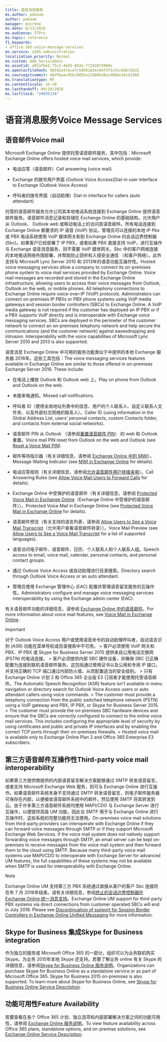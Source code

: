 ```yaml
---
title: 语音消息服务
ms.author: pebaum
author: pebaum
manager: mnirkhe
ms.date: 6/13/2018
ms.audience: ITPro
ms.topic: reference
f1_keywords:
- office-365-voice-message-services
ms.service: o365-administration
localization_priority: Normal
ms.custom: Adm_ServiceDesc
ms.assetid: a02af6e2-75c2-4e83-843e-77241072068e
ms.openlocfilehash: 98591e47ece7c59581824c6df375c41c66b7d2d1
ms.sourcegitcommit: d6dfbaacd56c0855e12500b38acd06be16cd1560
ms.translationtype: MT
ms.contentlocale: zh-CN
ms.lasthandoff: 09/19/2018
ms.locfileid: "24035134"
---
```

# <a name="voice-message-services"></a><span data-ttu-id="0b644-102">语音消息服务</span><span class="sxs-lookup"><span data-stu-id="0b644-102">Voice Message Services</span></span>

## <a name="voice-mail"></a><span data-ttu-id="0b644-103">语音邮件</span><span class="sxs-lookup"><span data-stu-id="0b644-103">Voice mail</span></span>

<span data-ttu-id="0b644-104">Microsoft Exchange Online 提供托管语音邮件服务，其中包括：</span><span class="sxs-lookup"><span data-stu-id="0b644-104">Microsoft Exchange Online offers hosted voice mail services, which provide:</span></span>
  
- <span data-ttu-id="0b644-105">电话应答（语音邮件）</span><span class="sxs-lookup"><span data-stu-id="0b644-105">Call answering (voice mail)</span></span>
    
- <span data-ttu-id="0b644-106">Exchange 的拨号用户界面 (Outlook Voice Access)</span><span class="sxs-lookup"><span data-stu-id="0b644-106">Dial-in user interface to Exchange (Outlook Voice Access)</span></span>
    
- <span data-ttu-id="0b644-107">呼叫者的拨号界面（自动助理）</span><span class="sxs-lookup"><span data-stu-id="0b644-107">Dial-in interface for callers (auto attendant)</span></span>
    
<span data-ttu-id="0b644-p101">托管的语音邮件服务允许公司其本地电话系统连接到 Exchange Online 提供语音邮件服务。语音邮件消息记录和存储在 Exchange Online 的基础结构，允许用户从 Outlook、 Outlook web 或移动电话上的访问其语音邮件。所有电话连接到 Exchange Online 都要求的 IP 语音 (VoIP) 协议。管理员可以连接的本地 IP Pbx 或 PBX 电话系统使用 VoIP 媒体网关和到 Exchange Online 的会话边界控制器 (Sbc)。如果客户已经部署了 IP PBX，或者如果 PBX 直接支持 VoIP，进行互操作与 Exchange 语音消息服务，则不需要 VoIP 媒体网关。Sbc 中的客户网络连接的本地电话网络外围部署，并帮助防止窃听和入侵安全通信 （和客户网络）。此外支持与 Microsoft Lync Server 2010 和 2013年的语音功能互操作性。</span><span class="sxs-lookup"><span data-stu-id="0b644-p101">Hosted voice messaging services allow a company to connect its on-premises phone system to voice mail services provided by Exchange Online. Voice mail messages are recorded and stored in the Exchange Online infrastructure, allowing users to access their voice messages from Outlook, Outlook on the web, or mobile phones. All telephony connections to Exchange Online require voice-over-IP (VoIP) protocols. Administrators can connect on-premises IP PBXs or PBX phone systems using VoIP media gateways and session border controllers (SBCs) to Exchange Online. A VoIP media gateway is not required if the customer has deployed an IP PBX or if a PBX supports VoIP directly and is interoperable with Exchange voice messaging services. SBCs are deployed in the perimeter of the customer network to connect an on-premises telephony network and help secure the communications (and the customer network) against eavesdropping and intrusion. Interoperability with the voice capabilities of Microsoft Lync Server 2010 and 2013 is also supported.</span></span>
  
<span data-ttu-id="0b644-p102">语音消息 Exchange Online 中可用的服务功能类似于中提供的本地 Exchange 服务器 2016年。这些工具包括：</span><span class="sxs-lookup"><span data-stu-id="0b644-p102">The voice messaging services features available in Exchange Online are similar to those offered in on-premises Exchange Server 2016. These include:</span></span>
  
- <span data-ttu-id="0b644-117">在电话上播放 Outlook 和 Outlook web 上。</span><span class="sxs-lookup"><span data-stu-id="0b644-117">Play on phone from Outlook and Outlook on the web.</span></span>
    
- <span data-ttu-id="0b644-118">未接来电通知。</span><span class="sxs-lookup"><span data-stu-id="0b644-118">Missed call notifications.</span></span>
    
- <span data-ttu-id="0b644-119">呼叫者 ID（使用全局地址列表中的信息、用户的个人联系人、自定义联系人文件夹、以及外部社交网络的联系人）。</span><span class="sxs-lookup"><span data-stu-id="0b644-119">Caller ID (using information in the Global Address List, users' personal contacts, custom Contacts folder, and contacts from external social networks).</span></span>
    
- <span data-ttu-id="0b644-120">语音邮件 PIN 从 Outlook （请参阅[重置语音邮件 PIN](https://go.microsoft.com/fwlink/p/?LinkId=286328)） 的 web 和 Outlook 重置。</span><span class="sxs-lookup"><span data-stu-id="0b644-120">Voice mail PIN reset from Outlook on the web and Outlook (see [Reset a Voice Mail PIN](https://go.microsoft.com/fwlink/p/?LinkId=286328)).</span></span>
    
- <span data-ttu-id="0b644-121">邮件等待指示器（有关详细信息，请参阅 [Exchange Online 中的 MWI](https://go.microsoft.com/fwlink/p/?LinkId=271794)）。</span><span class="sxs-lookup"><span data-stu-id="0b644-121">Message Waiting Indicator (see [MWI in Exchange Online](https://go.microsoft.com/fwlink/p/?LinkId=271794) for details).</span></span> 
    
- <span data-ttu-id="0b644-122">电话应答规则（有关详细信息，请参阅[允许语音邮件用户转接来电](https://go.microsoft.com/fwlink/p/?LinkId=271795)）。</span><span class="sxs-lookup"><span data-stu-id="0b644-122">Call Answering Rules (see [Allow Voice Mail Users to Forward Calls](https://go.microsoft.com/fwlink/p/?LinkId=271795) for details).</span></span> 
    
- <span data-ttu-id="0b644-123">Exchange Online 中受保护的语音邮件（有关详细信息，请参阅 [Protected Voice Mail in Exchange Online](https://go.microsoft.com/fwlink/p/?LinkId=271796)（Exchange Online 中受保护的语音邮件））。</span><span class="sxs-lookup"><span data-stu-id="0b644-123">Protected Voice Mail in Exchange Online (see [Protected Voice Mail in Exchange Online](https://go.microsoft.com/fwlink/p/?LinkId=271796) for details).</span></span> 
    
- <span data-ttu-id="0b644-124">语音邮件预览（有关支持的语言列表，请参阅 [Allow Users to See a Voice Mail Transcript](https://go.microsoft.com/fwlink/p/?LinkId=271797)（允许用户查看语音邮件转录））。</span><span class="sxs-lookup"><span data-stu-id="0b644-124">Voice Mail Preview (see [Allow Users to See a Voice Mail Transcript](https://go.microsoft.com/fwlink/p/?LinkId=271797) for a list of supported languages).</span></span> 
    
- <span data-ttu-id="0b644-125">语音访问电子邮件、语音邮件、日历、个人联系人和个人联系人组。</span><span class="sxs-lookup"><span data-stu-id="0b644-125">Speech access to email, voice mail, calendar, personal contacts, and personal contact groups.</span></span>
    
- <span data-ttu-id="0b644-126">通过 Outlook Voice Access 或自动助理进行目录搜索。</span><span class="sxs-lookup"><span data-stu-id="0b644-126">Directory search through Outlook Voice Access or an auto attendant.</span></span>
    
- <span data-ttu-id="0b644-127">管理员使用 Exchange 管理中心 (EAC) 配置并管理语音留言服务的互操作性。</span><span class="sxs-lookup"><span data-stu-id="0b644-127">Administrators configure and manage voice messaging services interoperability by using the Exchange admin center (EAC).</span></span>
    
<span data-ttu-id="0b644-128">有关语音邮件功能的详细信息，请参阅 [Exchange Online 中的语音邮件](https://go.microsoft.com/fwlink/p/?LinkId=271798)。</span><span class="sxs-lookup"><span data-stu-id="0b644-128">For more information about voice mail features, see [Voice Mail in Exchange Online](https://go.microsoft.com/fwlink/p/?LinkId=271798).</span></span>
  
> [!IMPORTANT]
> <span data-ttu-id="0b644-p103">对于 Outlook Voice Access 用户或使用语音命令的自动助理呼叫者，自动语言识别 (ASR) 功能在菜单导航或目录搜索中不可用。 > 客户必须使用 VoIP 网关和 PBX、IP PBX 或 Skype for Business Server 2015 提供来自公用电话交换网 (PSTN) 的电话连接。 > 客户必须提供内部 SBC 硬件设备，并确保 SBC 已正确配置为连接到联机语音邮件服务。这包括通过使用证书以及公用和专用 IP 接口，并支持正确的 TCP 端口通过内部防火墙，从而配置适当的安全级别。 > 只有 Exchange Online 计划 2 和 Office 365 企业版 E3 订阅者才能使用托管语音邮件。</span><span class="sxs-lookup"><span data-stu-id="0b644-p103">The Automatic Speech Recognition (ASR) feature isn't available in menu navigation or directory search for Outlook Voice Access users or auto attendant callers using voice commands. > The customer must provide a telephony connection from the public switched telephone network (PSTN) using a VoIP gateway and PBX, IP PBX, or Skype for Business Server 2015. > The customer must provide the on-premises SBC hardware devices and ensure that the SBCs are correctly configured to connect to the online voice mail services. This includes configuring the appropriate level of security by using certificates and public and private IP interfaces and by enabling the correct TCP ports through their on-premises firewalls. > Hosted voice mail is available only to Exchange Online Plan 2 and Office 365 Enterprise E3 subscribers.</span></span> 
  
## <a name="third-party-voice-mail-interoperability"></a><span data-ttu-id="0b644-134">第三方语音邮件互操作性</span><span class="sxs-lookup"><span data-stu-id="0b644-134">Third-party voice mail interoperability</span></span>

<span data-ttu-id="0b644-p104">如果第三方提供商提供的内部语音留言解决方案能够通过 SMTP 转发语音留言，或者支持 Microsoft Exchange Web 服务，则可与 Exchange Online 进行互操作。如果语音邮件系统本身不支持通过 SMTP 转发语音留言，则电子邮件服务器可保存在内部，以便接收语音邮件系统中的邮件，然后使用 SMTP 将其转发到云。由于许多第三方语音邮件系统均使用 MAPI/CDO 与 Exchange Server 进行互操作，以便提供高级 UM 功能，因此当 SMTP 用于与 Exchange Online 进行互操作时，这些系统的完整功能将无法使用。</span><span class="sxs-lookup"><span data-stu-id="0b644-p104">On-premises voice mail solutions from third-party providers can interoperate with Exchange Online if they can forward voice messages through SMTP or if they support Microsoft Exchange Web Services. If the voice mail system does not natively support forwarding voice messages through SMTP, an email server can be kept on-premises to receive messages from the voice mail system and then forward them to the cloud using SMTP. Because many third-party voice mail systems use MAPI/CDO to interoperate with Exchange Server for advanced UM features, the full capabilities of these systems may not be available when SMTP is used for interoperability with Exchange Online.</span></span>
  
> [!NOTE]
> <span data-ttu-id="0b644-p105">Exchange Online UM 支持第三方 PBX 系统通过直接从客户的客户 Sbc 连接将在年 7 月 2018年结束。请有关详细信息，参阅[终止的会话边界控制器在 Exchange Online 统一消息支持](https://blogs.technet.microsoft.com/exchange/2017/07/18/discontinuation-of-support-for-session-border-controllers-in-exchange-online-unified-messaging/)。</span><span class="sxs-lookup"><span data-stu-id="0b644-p105">Exchange Online UM support for third-party PBX systems via direct connections from customer operated SBCs will end in July 2018. Please see [Discontinuation of support for Session Border Controllers in Exchange Online Unified Messaging](https://blogs.technet.microsoft.com/exchange/2017/07/18/discontinuation-of-support-for-session-border-controllers-in-exchange-online-unified-messaging/) for more information.</span></span> 
  
## <a name="skype-for-business-integration"></a><span data-ttu-id="0b644-140">Skype for Business 集成</span><span class="sxs-lookup"><span data-stu-id="0b644-140">Skype for Business integration</span></span>

<span data-ttu-id="0b644-p106">作为独立的服务或 Microsoft Office 365 的一部分，组织可以为业务联机购买 Skype。为业务 2015年本地 Skype 还支持。若要了解业务 online 有关 Skype 的详细信息，请参阅[Skype for Business Online 服务说明](../skype-for-business-online-service-description/skype-for-business-online-service-description.md)。</span><span class="sxs-lookup"><span data-stu-id="0b644-p106">Organizations can purchase Skype for Business Online as a standalone service or as part of Microsoft Office 365. Skype for Business 2015 on-premises is also supported. To learn more about Skype for Business Online, see [Skype for Business Online Service Description](../skype-for-business-online-service-description/skype-for-business-online-service-description.md).</span></span>
  
## <a name="feature-availability"></a><span data-ttu-id="0b644-144">功能可用性</span><span class="sxs-lookup"><span data-stu-id="0b644-144">Feature Availability</span></span>

<span data-ttu-id="0b644-145">若要查看在各个 Office 365 计划、独立选项和内部部署解决方案之间的功能可用性，请参阅 [Exchange Online 服务说明](exchange-online-service-description.md)。</span><span class="sxs-lookup"><span data-stu-id="0b644-145">To view feature availability across Office 365 plans, standalone options, and on-premise solutions, see [Exchange Online Service Description](exchange-online-service-description.md).</span></span>
  

